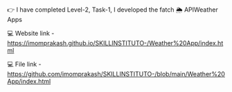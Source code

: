 👉  I have completed Level-2, Task-1,  I developed the fatch 🌦️ APIWeather Apps



💻 Website link - https://imomprakash.github.io/SKILLINSTITUTO-/Weather%20App/index.html
 
💻  File link - https://github.com/imomprakash/SKILLINSTITUTO-/blob/main/Weather%20App/index.html
